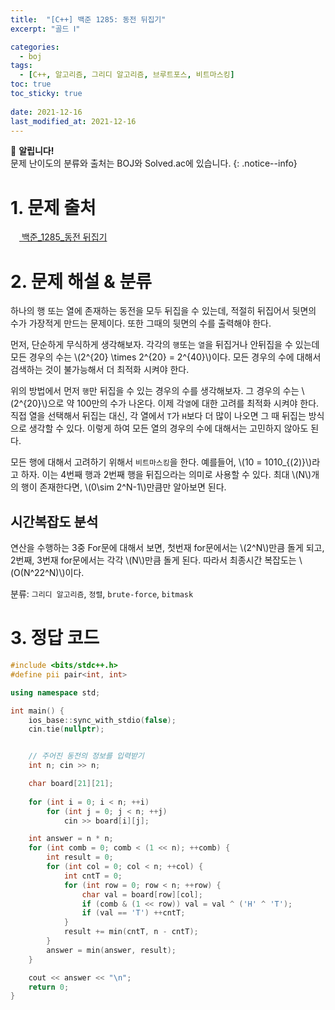 ```yaml
---
title:  "[C++] 백준 1285: 동전 뒤집기"
excerpt: "골드 Ⅰ"

categories:
  - boj
tags:
  - [C++, 알고리즘, 그리디 알고리즘, 브루트포스, 비트마스킹]
toc: true
toc_sticky: true
 
date: 2021-12-16
last_modified_at: 2021-12-16
---
```

📌 **알립니다!**<br>
문제 난이도의 분류와 출처는 BOJ와 Solved.ac에 있습니다.
{: .notice--info}

# 1. 문제 출처
[<img src="https://static.solved.ac/tier_small/15.svg" style="width: 1em"> 백준_1285_동전 뒤집기](https://www.acmicpc.net/problem/1285)

# 2. 문제 해설 & 분류
하나의 행 또는 열에 존재하는 동전을 모두 뒤집을 수 있는데, 적절히 뒤집어서 뒷면의 수가 가장적게 만드는 문제이다. 또한 그때의 뒷면의 수를 출력해야 한다.

먼저, 단순하게 무식하게 생각해보자. 각각의 `행`또는 `열`을 뒤집거나 안뒤집을 수 있는데 모든 경우의 수는 \\(2^{20} \times 2^{20} = 2^{40}\\)이다. 모든 경우의 수에 대해서 검색하는 것이 불가능해서 더 최적화 시켜야 한다.

위의 방법에서 먼저 `행`만 뒤집을 수 있는 경우의 수를 생각해보자. 그 경우의 수는 \\(2^{20}\\)으로 약 100만의 수가 나온다. 이제 각`열`에 대한 고려를 최적화 시켜야 한다. 직접 열을 선택해서 뒤집는 대신, 각 열에서 `T`가 `H`보다 더 많이 나오면 그 때 뒤집는 방식으로 생각할 수 있다. 이렇게 하여 모든 열의 경우의 수에 대해서는 고민하지 않아도 된다.

모든 행에 대해서 고려하기 위해서 `비트마스킹`을 한다. 예를들어, \\(10 = 1010_{(2)}\\)라고 하자. 이는 4번째 행과 2번째 행을 뒤집으라는 의미로 사용할 수 있다. 최대 \\(N\\)개의 행이 존재한다면, \\(0\sim 2^N-1\\)만큼만 알아보면 된다.

## 시간복잡도 분석
연산을 수행하는 3중 For문에 대해서 보면, 첫번재 for문에서는 \\(2^N\\)만큼 돌게 되고, 2번째, 3번재 for문에서는 각각 \\(N\\)만큼 돌게 된다. 따라서 최종시간 복잡도는 \\(O(N^22^N)\\)이다.

분류: `그리디 알고리즘`, `정렬`, `brute-force`, `bitmask`

# 3. 정답 코드
```cpp
#include <bits/stdc++.h>
#define pii pair<int, int>

using namespace std;

int main() {
    ios_base::sync_with_stdio(false);
    cin.tie(nullptr);


    // 주어진 동전의 정보를 입력받기
    int n; cin >> n;

    char board[21][21];
    
    for (int i = 0; i < n; ++i)
        for (int j = 0; j < n; ++j)
            cin >> board[i][j]; 

    int answer = n * n;
    for (int comb = 0; comb < (1 << n); ++comb) {
        int result = 0;
        for (int col = 0; col < n; ++col) {
            int cntT = 0;
            for (int row = 0; row < n; ++row) {
                char val = board[row][col];
                if (comb & (1 << row)) val = val ^ ('H' ^ 'T');
                if (val == 'T') ++cntT;
            }
            result += min(cntT, n - cntT);
        }
        answer = min(answer, result);
    }

    cout << answer << "\n";
    return 0;
}
```



